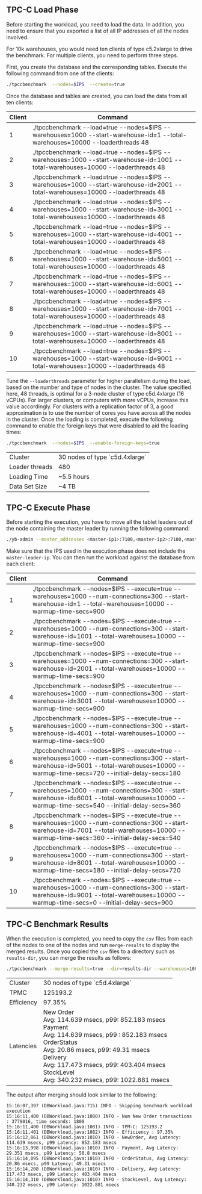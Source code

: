 ## TPC-C Load Phase

Before starting the workload, you need to load the data. In addition, you need to ensure that you exported a list of all IP addresses of all the nodes involved.

For 10k warehouses, you would need ten clients of type c5.2xlarge to drive the benchmark.
For multiple clients, you need to perform three steps.

First, you create the database and the corresponding tables. Execute the following command from one of the clients:

```sh
./tpccbenchmark  --nodes=$IPS  --create=true
```

Once the database and tables are created, you can load the data from all ten clients:


| Client | Command
-------------|-----------|
1  |  ./tpccbenchmark --load=true --nodes=$IPS --warehouses=1000 --start-warehouse-id=1    --total-warehouses=10000 --loaderthreads 48
2  |  ./tpccbenchmark --load=true --nodes=$IPS --warehouses=1000 --start-warehouse-id=1001 --total-warehouses=10000 --loaderthreads 48
3  |  ./tpccbenchmark --load=true --nodes=$IPS --warehouses=1000 --start-warehouse-id=2001 --total-warehouses=10000 --loaderthreads 48
4  |  ./tpccbenchmark --load=true --nodes=$IPS --warehouses=1000 --start-warehouse-id=3001 --total-warehouses=10000 --loaderthreads 48
5  |  ./tpccbenchmark --load=true --nodes=$IPS --warehouses=1000 --start-warehouse-id=4001 --total-warehouses=10000 --loaderthreads 48
6  |  ./tpccbenchmark --load=true --nodes=$IPS --warehouses=1000 --start-warehouse-id=5001 --total-warehouses=10000 --loaderthreads 48
7  |  ./tpccbenchmark --load=true --nodes=$IPS --warehouses=1000 --start-warehouse-id=6001 --total-warehouses=10000 --loaderthreads 48
8  |  ./tpccbenchmark --load=true --nodes=$IPS --warehouses=1000 --start-warehouse-id=7001 --total-warehouses=10000 --loaderthreads 48
9  |  ./tpccbenchmark --load=true --nodes=$IPS --warehouses=1000 --start-warehouse-id=8001 --total-warehouses=10000 --loaderthreads 48
10 |  ./tpccbenchmark --load=true --nodes=$IPS --warehouses=1000 --start-warehouse-id=9001 --total-warehouses=10000 --loaderthreads 48

Tune the `--loaderthreads` parameter for higher parallelism during the load, based on the number and type of nodes in the cluster. The value specified here, 48 threads, is optimal for a 3-node cluster of type c5d.4xlarge (16 vCPUs). For larger clusters, or computers with more vCPUs, increase this value accordingly. For clusters with a replication factor of 3, a good approximation is to use the number of cores you have across all the nodes in the cluster.
Once the loading is completed, execute the following command to enable the foreign keys that were disabled to aid the loading times:

```sh
./tpccbenchmark  --nodes=$IPS  --enable-foreign-keys=true
```

<table>
  <tbody>
    <tr>
      <td>Cluster</td>
      <td>30 nodes of type `c5d.4xlarge`</td>
    </tr>
    <tr>
      <td>Loader threads</td>
      <td>480</td>
    </tr>
    <tr>
      <td>Loading Time</td>
      <td>~5.5 hours</td>
    </tr>
    <tr>
      <td>Data Set Size</td>
      <td>~4 TB</td>
    </tr>
  </tbody>
</table>

## TPC-C Execute Phase

Before starting the execution, you have to move all the tablet leaders out of the node containing the master leader by running the following command:

```sh
./yb-admin --master_addresses <master-ip1>:7100,<master-ip2>:7100,<master-ip3>:7100 change_leader_blacklist ADD <master-leader-ip>
```

Make sure that the IPS used in the execution phase does not include the `master-leader-ip`.
You can then run the workload against the database from each client:

| Client | Command
-------------|-----------|
1  | ./tpccbenchmark  --nodes=$IPS --execute=true --warehouses=1000 --num-connections=300 --start-warehouse-id=1    --total-warehouses=10000 --warmup-time-secs=900
2  | ./tpccbenchmark  --nodes=$IPS --execute=true --warehouses=1000 --num-connections=300 --start-warehouse-id=1001 --total-warehouses=10000 --warmup-time-secs=900
3  | ./tpccbenchmark  --nodes=$IPS --execute=true --warehouses=1000 --num-connections=300 --start-warehouse-id=2001 --total-warehouses=10000 --warmup-time-secs=900
4  | ./tpccbenchmark  --nodes=$IPS --execute=true --warehouses=1000 --num-connections=300 --start-warehouse-id=3001 --total-warehouses=10000 --warmup-time-secs=900
5  | ./tpccbenchmark  --nodes=$IPS --execute=true --warehouses=1000 --num-connections=300 --start-warehouse-id=4001 --total-warehouses=10000 --warmup-time-secs=900
6  | ./tpccbenchmark  --nodes=$IPS --execute=true --warehouses=1000 --num-connections=300 --start-warehouse-id=5001 --total-warehouses=10000 --warmup-time-secs=720 --initial-delay-secs=180
7  | ./tpccbenchmark  --nodes=$IPS --execute=true --warehouses=1000 --num-connections=300 --start-warehouse-id=6001 --total-warehouses=10000 --warmup-time-secs=540 --initial-delay-secs=360
8  | ./tpccbenchmark  --nodes=$IPS --execute=true --warehouses=1000 --num-connections=300 --start-warehouse-id=7001 --total-warehouses=10000 --warmup-time-secs=360 --initial-delay-secs=540
9  | ./tpccbenchmark  --nodes=$IPS --execute=true --warehouses=1000 --num-connections=300 --start-warehouse-id=8001 --total-warehouses=10000 --warmup-time-secs=180 --initial-delay-secs=720
10 | ./tpccbenchmark  --nodes=$IPS --execute=true --warehouses=1000 --num-connections=300 --start-warehouse-id=9001 --total-warehouses=10000 --warmup-time-secs=0   --initial-delay-secs=900

## TPC-C Benchmark Results

When the execution is completed, you need to copy the `csv` files from each of the nodes to one of the nodes and run `merge-results` to display the merged results.
Once you copied the `csv` files to a directory such as `results-dir`, you can merge the results as follows:

```sh
./tpccbenchmark --merge-results=true --dir=results-dir --warehouses=10000
```

<table>
  <tbody>
    <tr>
      <td>Cluster</td>
      <td>30 nodes of type `c5d.4xlarge`</td>
    </tr>
    <tr>
      <td>TPMC</td>
      <td>125193.2</td>
    </tr>
    <tr>
      <td>Efficiency</td>
      <td>97.35%</td>
    </tr>
    <tr>
      <td>Latencies</td>
      <td>
        New Order<br />
        Avg: 114.639 msecs, p99: 852.183 msecs<br />
        Payment<br />
        Avg: 114.639 msecs, p99 : 852.183 msecs<br />
        OrderStatus<br />
        Avg: 20.86 msecs, p99: 49.31 msecs<br />
        Delivery<br />
        Avg: 117.473 msecs, p99: 403.404 msecs<br />
        StockLevel<br />
        Avg: 340.232 msecs, p99: 1022.881 msecs
      </td>
    </tr>
  </tbody>
</table>

The output after merging should look similar to the following:


```
15:16:07,397 (DBWorkload.java:715) INFO - Skipping benchmark workload execution
15:16:11,400 (DBWorkload.java:1080) INFO - Num New Order transactions : 3779016, time seconds: 1800
15:16:11,400 (DBWorkload.java:1081) INFO - TPM-C: 125193.2
15:16:11,401 (DBWorkload.java:1082) INFO - Efficiency : 97.35%
15:16:12,861 (DBWorkload.java:1010) INFO - NewOrder, Avg Latency: 114.639 msecs, p99 Latency: 852.183 msecs
15:16:13,998 (DBWorkload.java:1010) INFO - Payment, Avg Latency: 29.351 msecs, p99 Latency: 50.8 msecs
15:16:14,095 (DBWorkload.java:1010) INFO - OrderStatus, Avg Latency: 20.86 msecs, p99 Latency: 49.31 msecs
15:16:14,208 (DBWorkload.java:1010) INFO - Delivery, Avg Latency: 117.473 msecs, p99 Latency: 403.404 msecs
15:16:14,310 (DBWorkload.java:1010) INFO - StockLevel, Avg Latency: 340.232 msecs, p99 Latency: 1022.881 msecs
```
